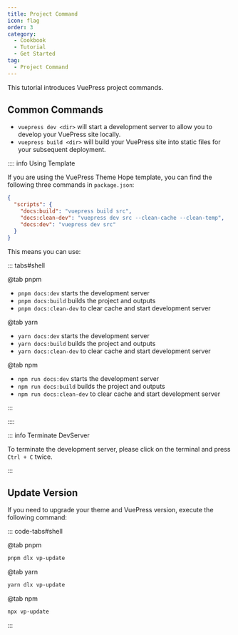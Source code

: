 ```yaml
---
title: Project Command
icon: flag
order: 3
category:
  - Cookbook
  - Tutorial
  - Get Started
tag:
  - Project Command
---
```


This tutorial introduces VuePress project commands.

<!-- more -->

## Common Commands

- `vuepress dev <dir>` will start a development server to allow you to develop your VuePress site locally.
- `vuepress build <dir>` will build your VuePress site into static files for your subsequent deployment.

:::: info Using Template

If you are using the VuePress Theme Hope template, you can find the following three commands in `package.json`:

```json
{
  "scripts": {
    "docs:build": "vuepress build src",
    "docs:clean-dev": "vuepress dev src --clean-cache --clean-temp",
    "docs:dev": "vuepress dev src"
  }
}
```

This means you can use:

::: tabs#shell

@tab pnpm

- `pnpm docs:dev` starts the development server
- `pnpm docs:build` builds the project and outputs
- `pnpm docs:clean-dev` to clear cache and start development server

@tab yarn

- `yarn docs:dev` starts the development server
- `yarn docs:build` builds the project and outputs
- `yarn docs:clean-dev` to clear cache and start development server

@tab npm

- `npm run docs:dev` starts the development server
- `npm run docs:build` builds the project and outputs
- `npm run docs:clean-dev` to clear cache and start development server

:::

::::

::: info Terminate DevServer

To terminate the development server, please click on the terminal and press `Ctrl + C` twice.

:::

## Update Version

If you need to upgrade your theme and VuePress version, execute the following command:

::: code-tabs#shell

@tab pnpm

```bash
pnpm dlx vp-update
```

@tab yarn

```bash
yarn dlx vp-update
```

@tab npm

```bash
npx vp-update
```

:::
